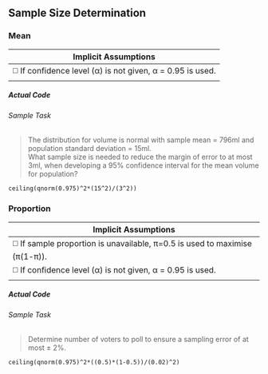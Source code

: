 ## Sample Size Determination
### Mean
| Implicit Assumptions |
| --- |
| :white_medium_square: If confidence level (α) is not given, α = 0.95 is used. |
##### Actual Code
###### Sample Task
>The distribution for volume is normal with sample mean = 796ml and population standard deviation = 15ml.</br>
What sample size is needed to reduce the margin of error to at most 3ml, when developing a 95% confidence interval for the mean volume for population?
```
ceiling(qnorm(0.975)^2*(15^2)/(3^2))
```
### Proportion
| Implicit Assumptions |
| --- |
| :white_medium_square: If sample proportion is unavailable, π=0.5 is used to maximise (π(1-π)). |
| :white_medium_square: If confidence level (α) is not given, α = 0.95 is used. |
##### Actual Code
###### Sample Task
>Determine number of voters to poll to ensure a sampling error of at most ± 2%.
```
ceiling(qnorm(0.975)^2*((0.5)*(1-0.5))/(0.02)^2)
```
